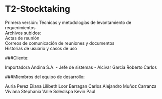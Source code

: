 # T2-Stocktaking  

Primera versión: Técnicas y metodologías de levantamiento de requerimientos  
Archivos subidos:  
Actas de reunión  
Correos de comunicación de reuniones y documentos  
Historias de usuario y casos de uso  


###Cliente:

Importadora Andina S.A. - Jefe de sistemas - Alcivar García Roberto Carlos  


###Miembros del equipo de desarrollo:  

Auria Perez Eliana Lilibeth
Loor Barragan Carlos Alejandro
Muñoz Carranza Viviana Stephania
Valle Soledispa Kevin Paul
